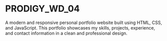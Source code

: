 # PRODIGY_WD_04
A modern and responsive personal portfolio website built using HTML, CSS, and JavaScript. This portfolio showcases my skills, projects, experience, and contact information in a clean and professional design.
